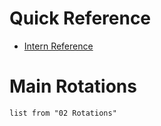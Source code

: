 # Quick Reference
- [Intern Reference](00%20Reference/Junior%20Doctor/Intern%20Reference.md)
# Main Rotations
```dataview
list from "02 Rotations"
```

